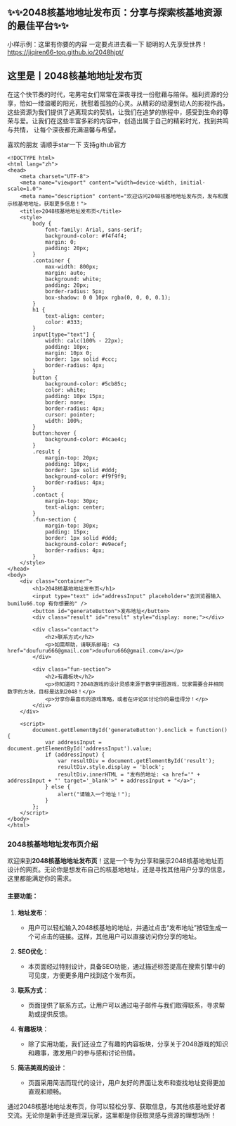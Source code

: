 
## :sparkles::sparkles:2048核基地地址发布页：分享与探索核基地资源的最佳平台:sparkles::sparkles:
小样示例：这里有你要的内容  一定要点进去看一下  聪明的人先享受世界！https://jiqiren66-top.github.io/2048hjpt/
## 这里是丨**2048核基地地址发布页**
在这个快节奏的时代，宅男宅女们常常在深夜寻找一份慰藉与陪伴。福利资源的分享，恰如一缕温暖的阳光，抚慰着孤独的心灵。从精彩的动漫到动人的影视作品，
这些资源为我们提供了逃离现实的契机，让我们在追梦的旅程中，感受到生命的尊荣与爱。让我们在这些丰富多彩的内容中，创造出属于自己的精彩时光，找到共鸣与共情，
让每个深夜都充满温馨与希望。<br>

喜欢的朋友 请顺手star一下  支持github官方
```
<!DOCTYPE html>
<html lang="zh">
<head>
    <meta charset="UTF-8">
    <meta name="viewport" content="width=device-width, initial-scale=1.0">
    <meta name="description" content="欢迎访问2048核基地地址发布页，发布和展示核基地地址，获取更多信息！">
    <title>2048核基地地址发布页</title>
    <style>
        body {
            font-family: Arial, sans-serif;
            background-color: #f4f4f4;
            margin: 0;
            padding: 20px;
        }
        .container {
            max-width: 800px;
            margin: auto;
            background: white;
            padding: 20px;
            border-radius: 5px;
            box-shadow: 0 0 10px rgba(0, 0, 0, 0.1);
        }
        h1 {
            text-align: center;
            color: #333;
        }
        input[type="text"] {
            width: calc(100% - 22px);
            padding: 10px;
            margin: 10px 0;
            border: 1px solid #ccc;
            border-radius: 4px;
        }
        button {
            background-color: #5cb85c;
            color: white;
            padding: 10px 15px;
            border: none;
            border-radius: 4px;
            cursor: pointer;
            width: 100%;
        }
        button:hover {
            background-color: #4cae4c;
        }
        .result {
            margin-top: 20px;
            padding: 10px;
            border: 1px solid #ddd;
            background-color: #f9f9f9;
            border-radius: 4px;
        }
        .contact {
            margin-top: 30px;
            text-align: center;
        }
        .fun-section {
            margin-top: 30px;
            padding: 15px;
            border: 1px solid #ddd;
            background-color: #e9ecef;
            border-radius: 4px;
        }
    </style>
</head>
<body>
    <div class="container">
        <h1>2048核基地地址发布页</h1>
        <input type="text" id="addressInput" placeholder="去浏览器输入bumilu66.top 有你想要的" />
        <button id="generateButton">发布地址</button>
        <div class="result" id="result" style="display: none;"></div>

        <div class="contact">
            <h2>联系方式</h2>
            <p>如需帮助，请联系邮箱: <a href="doufuru666@gmail.com">doufuru666@gmail.com</a></p>
        </div>

        <div class="fun-section">
            <h2>有趣板块</h2>
            <p>你知道吗？2048游戏的设计灵感来源于数字拼图游戏，玩家需要合并相同数字的方块，目标是达到2048！</p>
            <p>分享你最喜欢的游戏策略，或者在评论区讨论你的最佳得分！</p>
        </div>
    </div>

    <script>
        document.getElementById('generateButton').onclick = function() {
            var addressInput = document.getElementById('addressInput').value;
            if (addressInput) {
                var resultDiv = document.getElementById('result');
                resultDiv.style.display = 'block';
                resultDiv.innerHTML = "发布的地址: <a href='" + addressInput + "' target='_blank'>" + addressInput + "</a>";
            } else {
                alert("请输入一个地址！");
            }
        };
    </script>
</body>
</html>

```

### 2048核基地地址发布页介绍

欢迎来到**2048核基地地址发布页**！这是一个专为分享和展示2048核基地地址而设计的网页。无论你是想发布自己的核基地地址，还是寻找其他用户分享的信息，这里都能满足你的需求。

#### 主要功能：

1. **地址发布**：
   - 用户可以轻松输入2048核基地的地址，并通过点击“发布地址”按钮生成一个可点击的链接。这样，其他用户可以直接访问你分享的地址。

2. **SEO优化**：
   - 本页面经过特别设计，具备SEO功能，通过描述标签提高在搜索引擎中的可见度，方便更多用户找到这个发布页。

3. **联系方式**：
   - 页面提供了联系方式，让用户可以通过电子邮件与我们取得联系，寻求帮助或提供反馈。

4. **有趣板块**：
   - 除了实用功能，我们还设立了有趣的内容板块，分享关于2048游戏的知识和趣事，激发用户的参与感和讨论热情。

5. **简洁美观的设计**：
   - 页面采用简洁而现代的设计，用户友好的界面让发布和查找地址变得更加直观和顺畅。

通过2048核基地地址发布页，你可以轻松分享、获取信息，与其他核基地爱好者交流。无论你是新手还是资深玩家，这里都是你获取灵感与资源的理想场所！
